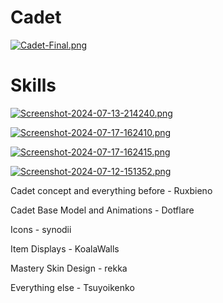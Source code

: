 # Cadet

[![Cadet-Final.png](https://i.postimg.cc/CMmJGT2x/Cadet-Final.png)]()

# Skills

[![Screenshot-2024-07-13-214240.png](https://i.postimg.cc/rFfCJdBg/Screenshot-2024-07-13-214240.png)]()

[![Screenshot-2024-07-17-162410.png](https://i.postimg.cc/XYg4v0pL/Screenshot-2024-07-17-162410.png)]()

[![Screenshot-2024-07-17-162415.png](https://i.postimg.cc/N0fY9PXc/Screenshot-2024-07-17-162415.png)]()

[![Screenshot-2024-07-12-151352.png](https://i.postimg.cc/YqXM3LDj/Screenshot-2024-07-12-151352.png)]()

Cadet concept and everything before - Ruxbieno

Cadet Base Model and Animations - Dotflare

Icons - synodii

Item Displays - KoalaWalls

Mastery Skin Design - rekka

Everything else - Tsuyoikenko